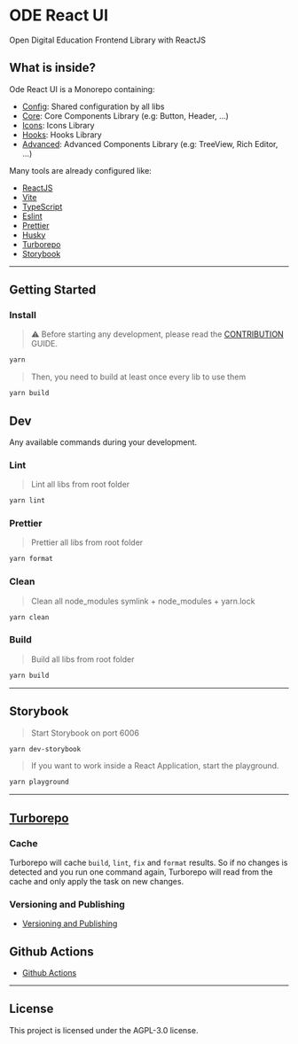 # ODE React UI

Open Digital Education Frontend Library with ReactJS

## What is inside?

Ode React UI is a Monorepo containing:

- [Config](./config/README.md): Shared configuration by all libs
- [Core](./libs/core/README.md): Core Components Library (e.g: Button, Header, ...)
- [Icons](./libs/icons/README.md): Icons Library
- [Hooks](./libs/hooks/README.md): Hooks Library
- [Advanced](./libs/advanced/README.md): Advanced Components Library (e.g: TreeView, Rich Editor, ...)

Many tools are already configured like:

- [ReactJS](https://reactjs.org)
- [Vite](https://vitejs.dev)
- [TypeScript](https://www.typescriptlang.org)
- [Eslint](https://eslint.org)
- [Prettier](https://prettier.io)
- [Husky](https://github.com/typicode/husky)
- [Turborepo](https://turborepo.org/)
- [Storybook](https://storybook.js.org/)

---

## Getting Started

### Install

> ⚠️ Before starting any development, please read the [CONTRIBUTION](./CONTRIBUTING.md) GUIDE.

```bash
yarn
```

> Then, you need to build at least once every lib to use them

```bash
yarn build
```

## Dev

Any available commands during your development.

### Lint

> Lint all libs from root folder

```bash
yarn lint
```

### Prettier

> Prettier all libs from root folder

```bash
yarn format
```

### Clean

> Clean all node_modules symlink + node_modules + yarn.lock

```bash
yarn clean
```

### Build

> Build all libs from root folder

```bash
yarn build
```

---

## Storybook

> Start Storybook on port 6006

```bash
yarn dev-storybook
```

> If you want to work inside a React Application, start the playground.

```bash
yarn playground
```

---

## [Turborepo](https://turborepo.org/)

### Cache

Turborepo will cache `build`, `lint`, `fix` and `format` results. So if no changes is detected and you run one command again, Turborepo will read from the cache and only apply the task on new changes.

### Versioning and Publishing

- [Versioning and Publishing](https://turborepo.org/docs/handbook/publishing-packages/versioning-and-publishing)

## Github Actions

- [Github Actions](https://turborepo.org/docs/ci/github-actions)

---

## License

This project is licensed under the AGPL-3.0 license.
